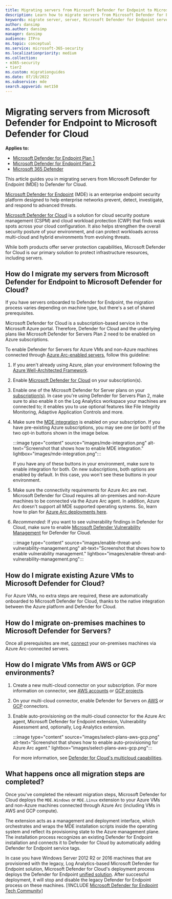 ```yaml
---
title: Migrating servers from Microsoft Defender for Endpoint to Microsoft Defender for Cloud
description: Learn how to migrate servers from Microsoft Defender for Endpoint to Microsoft Defender for Cloud.
keywords: migrate server, server, Microsoft Defender for Endpoint server, Microsoft Defender for Cloud, MDE, azure, azure cloud, CSPM, CWP, cloud workload protection, threat protection, advanced threat protection, Microsoft Azure, multi-cloud connector
author: dansimp
ms.author: dansimp
manager: dansimp
audience: ITPro
ms.topic: conceptual
ms.service: microsoft-365-security
ms.localizationpriority: medium
ms.collection: 
- m365-security
- tier2
ms.custom: migrationguides
ms.date: 07/19/2022
ms.subservice: mde
search.appverid: met150
---
```


# Migrating servers from Microsoft Defender for Endpoint to Microsoft Defender for Cloud

**Applies to:**

- [Microsoft Defender for Endpoint Plan 1](https://go.microsoft.com/fwlink/p/?linkid=2154037)
- [Microsoft Defender for Endpoint Plan 2](https://go.microsoft.com/fwlink/p/?linkid=2154037)
- [Microsoft 365 Defender](https://go.microsoft.com/fwlink/?linkid=2118804)

This article guides you in migrating servers from Microsoft Defender for Endpoint (MDE) to Defender for Cloud.

[Microsoft Defender for Endpoint](https://www.microsoft.com/security/business/endpoint-security/microsoft-defender-endpoint) (MDE) is an enterprise endpoint security platform designed to help enterprise networks prevent, detect, investigate, and respond to advanced threats.

[Microsoft Defender for Cloud](https://azure.microsoft.com/services/defender-for-cloud/) is a solution for cloud security posture management (CSPM) and cloud workload protection (CWP) that finds weak spots across your cloud configuration. It also helps strengthen the overall security posture of your environment, and can protect workloads across multi-cloud and hybrid environments from evolving threats.

While both products offer server protection capabilities, Microsoft Defender for Cloud is our primary solution to protect infrastructure resources, including servers. 

## How do I migrate my servers from Microsoft Defender for Endpoint to Microsoft Defender for Cloud?

If you have servers onboarded to Defender for Endpoint, the migration process varies depending on machine type, but there's a set of shared prerequisites. 

Microsoft Defender for Cloud is a subscription-based service in the Microsoft Azure portal. Therefore, Defender for Cloud and the underlying plans like Microsoft Defender for Servers Plan 2 need to be enabled on Azure subscriptions.

To enable Defender for Servers for Azure VMs and non-Azure machines connected through [Azure Arc-enabled servers](/azure/azure-arc/servers/overview), follow this guideline:

1. If you aren't already using Azure, plan your environment following the [Azure Well-Architected Framework](/azure/architecture/framework/).

2. Enable [Microsoft Defender for Cloud](/azure/defender-for-cloud/get-started) on your subscription(s).

3. Enable one of the Microsoft Defender for Server plans on your [subscription(s)](/azure/defender-for-cloud/enable-enhanced-security). In case you're using Defender for Servers Plan 2, make sure to also enable it on the Log Analytics workspace your machines are connected to; it enables you to use optional features like File Integrity Monitoring, Adaptive Application Controls and more.

4. Make sure the [MDE integration](/azure/defender-for-cloud/integration-defender-for-endpoint?tabs=windows) is enabled on your subscription. If you have pre-existing Azure subscriptions, you may see one (or both) of the two opt-in buttons shown in the image below.

     :::image type="content" source="images/mde-integration.png" alt-text="Screenshot that shows how to enable MDE integration." lightbox="images/mde-integration.png":::

   If you have any of these buttons in your environment, make sure to enable integration for both. On new subscriptions, both options are enabled by default. In this case, you won't see these buttons in your environment.

5. Make sure the connectivity requirements for Azure Arc are met. Microsoft Defender for Cloud requires all on-premises and non-Azure machines to be connected via the Azure Arc agent. In addition, Azure Arc doesn't support all MDE supported operating systems. So, learn how to plan for [Azure Arc deployments here](/azure/azure-arc/servers/plan-at-scale-deployment).

6. *Recommended:* If you want to see vulnerability findings in Defender for Cloud, make sure to enable [Microsoft Defender Vulnerability Management](/azure/defender-for-cloud/enable-data-collection?tabs=autoprovision-va) for Defender for Cloud.

   :::image type="content" source="images/enable-threat-and-vulnerability-management.png" alt-text="Screenshot that shows how to enable vulnerability management." lightbox="images/enable-threat-and-vulnerability-management.png"::: 

## How do I migrate existing Azure VMs to Microsoft Defender for Cloud?

For Azure VMs, no extra steps are required, these are automatically onboarded to Microsoft Defender for Cloud, thanks to the native integration between the Azure platform and Defender for Cloud.

## How do I migrate on-premises machines to Microsoft Defender for Servers?

Once all prerequisites are met, [connect](/azure/defender-for-cloud/quickstart-onboard-machines?pivots=azure-arc) your on-premises machines via Azure Arc-connected servers.

## How do I migrate VMs from AWS or GCP environments?

1. Create a new multi-cloud connector on your subscription. (For more information on connector, see [AWS accounts](/azure/defender-for-cloud/quickstart-onboard-aws?pivots=env-settings) or [GCP projects](/azure/defender-for-cloud/quickstart-onboard-gcp?pivots=env-settings).

2. On your multi-cloud connector, enable Defender for Servers on [AWS](/azure/defender-for-cloud/quickstart-onboard-aws?pivots=env-settings#prerequisites) or [GCP](/azure/defender-for-cloud/quickstart-onboard-gcp?pivots=env-settings#configure-the-servers-plan) connectors.

3. Enable auto-provisioning on the multi-cloud connector for the Azure Arc agent, Microsoft Defender for Endpoint extension, Vulnerability Assessment and, optionally, Log Analytics extension.

     :::image type="content" source="images/select-plans-aws-gcp.png" alt-text="Screenshot that shows how to enable auto-provisioning for Azure Arc agent." lightbox="images/select-plans-aws-gcp.png":::

   For more information, see [Defender for Cloud's multicloud capabilities](https://aka.ms/mdcmc).

## What happens once all migration steps are completed?

Once you've completed the relevant migration steps, Microsoft Defender for Cloud deploys the `MDE.Windows` or `MDE.Linux` extension to your Azure VMs and non-Azure machines connected through Azure Arc (including VMs in AWS and GCP compute).

The extension acts as a management and deployment interface, which orchestrates and wraps the MDE installation scripts inside the operating system and reflect its provisioning state to the Azure management plane. The installation process recognizes an existing Defender for Endpoint installation and connects it to Defender for Cloud by automatically adding Defender for Endpoint service tags.

In case you have Windows Server 2012 R2 or 2016 machines that are provisioned with the legacy, Log Analytics-based Microsoft Defender for Endpoint solution, Microsoft Defender for Cloud's deployment process deploys the Defender for Endpoint [unified solution](configure-server-endpoints.md#new-windows-server-2012-r2-and-2016-functionality-in-the-modern-unified-solution). After successful deployment, it will stop and disable the legacy Defender for Endpoint process on these machines.
[!INCLUDE [Microsoft Defender for Endpoint Tech Community](../../includes/defender-mde-techcommunity.md)]
